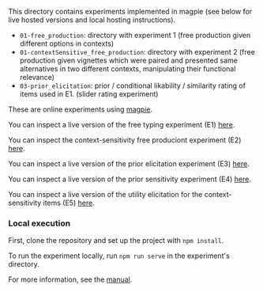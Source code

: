 This directory contains experiments implemented in magpie (see below for live hosted versions and local hosting instructions).

* `01-free_production`: directory with experiment 1 (free production given different options in contexts)
* `01-contextSensitive_free_production`: directory with experiment 2 (free production given vignettes which were paired and presented same alternatives in two different contexts, manipulating their functional relevance)
* `03-prior_elicitation`: prior / conditional likability / similarity rating of items used in E1. (slider rating experiment)

These are online experiments using [magpie](https://magpie-experiments.org/).

You can inspect a live version of the free typing experiment (E1) [here](https://magpie-ea.github.io/magpie3-qa-overinfo-free-production/experiments/free_production/).

You can inspect the context-sensitivity free produciont experiment (E2) [here](https://magpie-ea.github.io/magpie3-qa-overinfo-free-production/experiments/contextSensitive_free_production/).

You can inspect a live version of the prior elicitation experiment (E3) [here](https://magpie3-qa-overinformative-priors.netlify.app/).

You can inspect a live version of the prior sensitivity experiment (E4) [here](https://magpie-ea.github.io/magpie3-qa-overinfo-free-production/experiments/04-priorSensitivity_free_production/).

You can inspect a live version of the utility elicitation for the context-sensitivity items (E5) [here](https://magpie-ea.github.io/magpie3-qa-overinfo-free-production/experiments/05-contextSensitive-prior_elicitation/).

### Local execution 

First, clone the repository and set up the project with `npm install`.

To run the experiment locally, run `npm run serve` in the experiment's directory.

For more information, see the [manual](https://magpie-experiments.org/).
